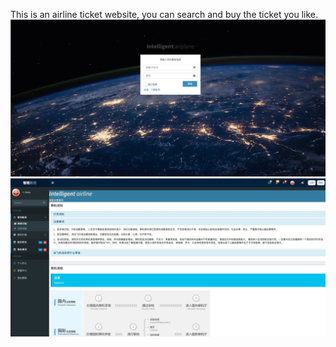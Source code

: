 This is an airline ticket website, you can search and buy the ticket you like.
![](src/main/resources/templates/login.png)![](src/main/resources/templates/WechatIMG53.jpeg)